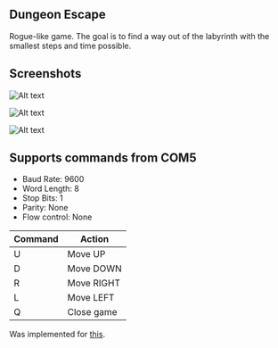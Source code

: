 ## Dungeon Escape
Rogue-like game. The goal is to find a way out of the labyrinth with the smallest steps and time possible. 

## Screenshots
![Alt text](../images/StartGame.png?raw=true)

![Alt text](../images/MidGame.png?raw=true)

![Alt text](../images/EndGame.png?raw=true)

## Supports commands from COM5

- Baud Rate: 9600
- Word Length: 8
- Stop Bits: 1
- Parity: None
- Flow control: None

|Command|Action|
|---|---|
|U|Move UP|
|D|Move DOWN|
|R|Move RIGHT|
|L|Move LEFT|
|Q|Close game|

Was implemented for [this](https://github.com/N0menIllisLegio/joystick).

